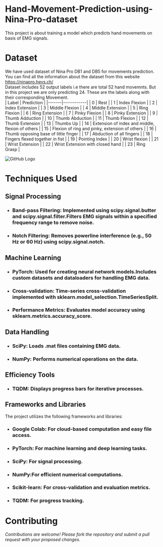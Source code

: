 # Hand-Movement-Prediction-using-Nina-Pro-dataset
This project is about training a model which predicts hand movements on basis of EMG signals.

# Dataset
We have used dataset of Nina Pro DB1 and DB5 for movements prediction. You can find all the information about the dataset from this website
<https://ninapro.hevs.ch/> <br>
Dataset includes 52 output labels i.e there are total 52 hand movemnts. But in this project we are only predicting 24.
These are the labels along with their corresponding Movement.<br>
| Label | Prediction |
|-------|------------|
| 0     | Rest       |
| 1     | Index Flexion |
| 2     | Index Extension |
| 3     | Middle Flexion |
| 4     | Middle Extension |
| 5     | Ring Flexion |
| 6     | Ring Extension |
| 7     | Pinky Flexion |
| 8     | Pinky Extension |
| 9     | Thumb Adduction |
| 10    | Thumb Abduction |
| 11    | Thumb Flexion |
| 12    | Thumb Extension |
| 13    | Thumbs Up |
| 14    | Extension of index and middle, flexion of others |
| 15    | Flexion of ring and pinky, extension of others |
| 16    | Thumb opposing base of little finger |
| 17    | Abduction of all fingers |
| 18    | Fingers flexed together in fist |
| 19    | Pointing Index |
| 20    | Wrist flexion |
| 21    | Wrist Extension |
| 22    | Wrist Extension with closed hand |
| 23    | Ring Grasp |

![GitHub Logo](https://ninapro.hevs.ch/figures/SData_Movements.png)<br>

# Techniques Used

## Signal Processing

+ ### Band-pass Filtering: Implemented using scipy.signal.butter and scipy.signal.filter.Filters EMG signals within a specified frequency range to remove noise.

+ ### Notch Filtering: Removes powerline interference (e.g., 50 Hz or 60 Hz) using scipy.signal.notch.

## Machine Learning

+ ### PyTorch: Used for creating neural network models.Includes custom datasets and dataloaders for handling EMG data.

+ ### Cross-validation: Time-series cross-validation implemented with sklearn.model_selection.TimeSeriesSplit.

+ ### Performance Metrics: Evaluates model accuracy using sklearn.metrics.accuracy_score.

## Data Handling

+ ### SciPy: Loads .mat files containing EMG data.

+ ### NumPy: Performs numerical operations on the data.

## Efficiency Tools

+ ### TQDM: Displays progress bars for iterative processes.

## Frameworks and Libraries

The project utilizes the following frameworks and libraries:

+ ### Google Colab: For cloud-based computation and easy file access.<br>

+ ### PyTorch: For machine learning and deep learning tasks.<br>

+ ### SciPy: For signal processing.<br>

+ ### NumPy:For efficient numerical computations.<br>

+ ### Scikit-learn: For cross-validation and evaluation metrics.<br>

+ ### TQDM: For progress tracking.<br>

# Contributing

*Contributions are welcome! Please fork the repository and submit a pull request with your proposed changes.*
